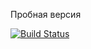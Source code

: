 Пробная версия


[![Build Status](https://travis-ci.org/Sokolovskaia/Sales_test.svg?branch=master)](https://travis-ci.org/Sokolovskaia/Sales_test)